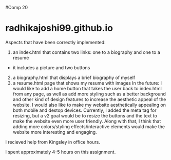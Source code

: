 #Comp 20
# radhikajoshi99.github.io

Aspects that have been correctly implemented:
1. an index.html that contains two links: one to a biography and one to a resume
  - it includes a picture and two buttons 
2. a biography.html that displays a brief biography of myself
3. a resume.html page that shows my resume with images 
In the future: I would like to add a home button that takes the user back to index.html from any page, as well as add more styling such as a better background and other kind of design features to increase the aesthetic appeal of the website. I would also like to make my website aesthetically appealing on both mobile and destop devices. Currently, I added the meta tag for resizing, but a v2 goal would be to resize the buttons and the text to make the website even more user friendly. Along with that, I think that adding more colors/styling effects/interactive elements would make the website more interesting and engaging.

I recieved help from Kingsley in office hours. 

I spent approximately 4-5 hours on this assignment. 
